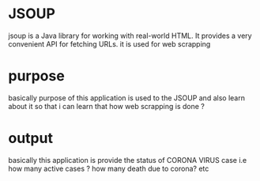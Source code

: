 # JSOUP
jsoup is a Java library for working with real-world HTML. It provides a very convenient API for fetching URLs. it is used for web scrapping
# purpose 
basically purpose of this application is used to the JSOUP and also learn about it so that i can learn that how web scrapping is done ?
# output
basically this application is provide  the status of CORONA VIRUS  case   i.e how many active cases ? how many death  due to corona? etc 
